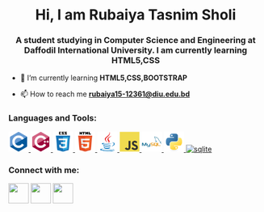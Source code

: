 <h1 align="center">Hi, I am Rubaiya Tasnim Sholi</h1>
<h3 align="center">A student studying in Computer Science and Engineering at Daffodil International University. I am currently learning HTML5,CSS</h3>



- 🌱 I’m currently learning **HTML5,CSS,BOOTSTRAP**

- 📫 How to reach me **rubaiya15-12361@diu.edu.bd**



<h3 align="left">Languages and Tools:</h3>
<p align="left"> <a href="https://www.cprogramming.com/" target="_blank"> <img src="https://raw.githubusercontent.com/devicons/devicon/master/icons/c/c-original.svg" alt="c" width="40" height="40"/> </a> <a href="https://www.w3schools.com/cpp/" target="_blank"> <img src="https://raw.githubusercontent.com/devicons/devicon/master/icons/cplusplus/cplusplus-original.svg" alt="cplusplus" width="40" height="40"/> </a> <a href="https://www.w3schools.com/css/" target="_blank"> <img src="https://raw.githubusercontent.com/devicons/devicon/master/icons/css3/css3-original-wordmark.svg" alt="css3" width="40" height="40"/> </a> <a href="https://www.w3.org/html/" target="_blank"> <img src="https://raw.githubusercontent.com/devicons/devicon/master/icons/html5/html5-original-wordmark.svg" alt="html5" width="40" height="40"/> </a> <a href="https://www.java.com" target="_blank"> <img src="https://raw.githubusercontent.com/devicons/devicon/master/icons/java/java-original.svg" alt="java" width="40" height="40"/> </a> <a href="https://developer.mozilla.org/en-US/docs/Web/JavaScript" target="_blank"> <img src="https://raw.githubusercontent.com/devicons/devicon/master/icons/javascript/javascript-original.svg" alt="javascript" width="40" height="40"/> </a> <a href="https://www.mysql.com/" target="_blank"> <img src="https://raw.githubusercontent.com/devicons/devicon/master/icons/mysql/mysql-original-wordmark.svg" alt="mysql" width="40" height="40"/> </a> <a href="https://www.python.org" target="_blank"> <img src="https://raw.githubusercontent.com/devicons/devicon/master/icons/python/python-original.svg" alt="python" width="40" height="40"/> </a> <a href="https://www.sqlite.org/" target="_blank"> <img src="https://www.vectorlogo.zone/logos/sqlite/sqlite-icon.svg" alt="sqlite" width="40" height="40"/> </a> </p>

<h3 align="left">Connect with me:</h3>
<p align="left">
<a href="#" target="blank"><img align="center" src="https://i.postimg.cc/rpWWMVSz/580b57fcd9996e24bc43c53e.png" alt="" height="40" width="40" /></a>
<a href="#" target="blank"><img align="center" src="https://i.postimg.cc/JnVFzzvF/facebook-icon-transparent-background-4.png" alt="" height="40" width="40" /></a>
<a href="#" target="blank"><img align="center" src="https://i.postimg.cc/Gh7vjSL3/580b57fcd9996e24bc43c521.png" alt="" height="40" width="40" /></a>
</p>
